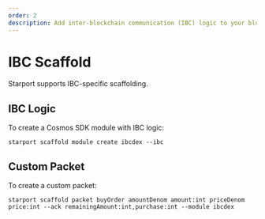 ```yaml
---
order: 2
description: Add inter-blockchain communication (IBC) logic to your blockchain.
---
```


# IBC Scaffold

Starport supports IBC-specific scaffolding.

## IBC Logic

To create a Cosmos SDK module with IBC logic:

```
starport scaffold module create ibcdex --ibc
```

## Custom Packet

To create a custom packet:

```
starport scaffold packet buyOrder amountDenom amount:int priceDenom price:int --ack remainingAmount:int,purchase:int --module ibcdex
```
